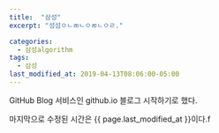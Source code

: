 ```yaml
---
title:  "삼성"
excerpt: "성섬ㅇㄴㄻㄴㅇㄻㄴㅇㄹ."

categories:
  - 삼성algorithm
tags:
  - 삼성
last_modified_at: 2019-04-13T08:06:00-05:00
---
```


GitHub Blog 서비스인 github.io 블로그 시작하기로 했다.

마지막으로 수정된 시간은 {{ page.last_modified_at }}이다.f
